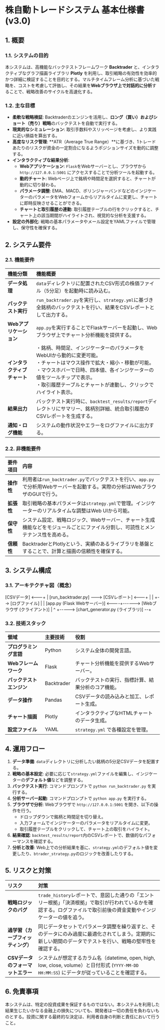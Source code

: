 # 株自動トレードシステム 基本仕様書 (v3.0)

## 1. 概要

### 1.1. システムの目的

本システムは、高機能なバックテストフレームワーク **Backtrader** と、インタラクティブなグラフ描画ライブラリ **Plotly** を利用し、取引戦略の有効性を効率的かつ詳細に検証することを目的とする。マルチタイムフレーム分析に基づいた戦略を、コストを考慮して評価し、その結果を**Webブラウザ上で対話的に分析**することで、戦略改善のサイクルを高速化する。

### 1.2. 主な目標

* **柔軟な戦略検証**: Backtraderのエンジンを活用し、**ロング（買い）およびショート（売り）戦略**のバックテストを自動で実行する。
* **現実的なシミュレーション**: 取引手数料やスリッページを考慮し、より実践に近い損益を算出する。
* **高度なリスク管理**: **ATR（Average True Range）**に基づき、1トレードあたりのリスクが資金の一定割合になるようポジションサイズを動的に調整する。
* **インタラクティブな結果分析**:
    * **Webアプリケーション**: `Flask`をWebサーバーとし、ブラウザから `http://127.0.0.1:5001` にアクセスすることで分析ツールを起動する。
    * **動的チャート**: Webページ上で銘柄や時間足を選択すると、チャートが動的に切り替わる。
    * **パラメータ調整**: EMA、MACD、ボリンジャーバンドなどのインジケーターのパラメータをWebフォームからリアルタイムに変更し、チャートに即時反映させることができる。
    * **チャートと取引履歴の連動**: 取引履歴テーブルの行をクリックすると、チャート上の該当期間がハイライトされ、視覚的な分析を支援する。
* **設定の外部化**: 戦略の基本パラメータやメール設定をYAMLファイルで管理し、保守性を確保する。

## 2. システム要件

### 2.1. 機能要件

| 機能分類 | 機能概要 |
| :--- | :--- |
| **データ処理** | `data`ディレクトリに配置されたCSV形式の株価ファイル（5分足）を起動時に読み込む。 |
| **バックテスト実行** | `run_backtrader.py`を実行し、`strategy.yml`に基づき全銘柄のバックテストを行い、結果をCSVレポートとして出力する。 |
| **Webアプリケーション** | `app.py`を実行することでFlaskサーバーを起動し、Webブラウザ上でチャート分析機能を提供する。 |
| **インタラクティブチャート** | ・銘柄、時間足、インジケーターのパラメータをWebUIから動的に変更可能。<br>・チャートはマウス操作で拡大・縮小・移動が可能。<br>・マウスホバーで日時、四本値、各インジケーターの値をツールチップで表示。<br>・取引履歴テーブルとチャートが連動し、クリックでハイライト表示。|
| **結果出力** | バックテスト実行時に、`backtest_results/report`ディレクトリにサマリー、銘柄別詳細、統合取引履歴のCSVレポートを生成する。 |
| **通知・ログ機能** | システムの動作状況やエラーをログファイルに出力する。 |

### 2.2. 非機能要件

| 要件項目 | 内容 |
| :--- | :--- |
| **操作性** | 利用者は`run_backtrader.py`でバックテストを行い、`app.py`で分析用Webサーバーを起動する。実際の分析はWebブラウザのGUIで行う。 |
| **拡張性** | 取引戦略の基本パラメータは`strategy.yml`で管理。インジケーターのリアルタイムな調整はWeb UIから可能。 |
| **保守性** | システム設定、戦略ロジック、Webサーバー、チャート生成機能などをモジュールごとにファイル分割し、可読性とメンテナンス性を高める。 |
| **信頼性** | BacktraderとPlotlyという、実績のあるライブラリを基盤とすることで、計算と描画の信頼性を確保する。 |

## 3. システム構成

### 3.1. アーキテクチャ図（概念）


[CSVデータ] <---+
|
[run_backtrader.py] ---> [CSVレポート] <---+
|                                    |
+--> [ログファイル]                   |
|
[app.py (Flask Webサーバー)] <----+------> [Webブラウザ (クライアント)]
|                                          ^
+-----> [chart_generator.py (ライブラリ)] --+


### 3.2. 技術スタック

| 領域 | 主要技術 | 役割 |
| :--- | :--- | :--- |
| **プログラミング言語** | Python | システム全体の開発言語。 |
| **Webフレームワーク** | Flask | チャート分析機能を提供するWebサーバー。 |
| **バックテストエンジン** | Backtrader | バックテストの実行、指標計算、結果分析のコア機能。 |
| **データ操作** | Pandas | CSVデータの読み込みと加工、レポート生成。 |
| **チャート描画** | Plotly | インタラクティブなHTMLチャートのデータ生成。 |
| **設定ファイル** | YAML | `strategy.yml` で各種設定を管理。 |

## 4. 運用フロー

1.  **データ準備**: `data`ディレクトリに分析したい銘柄の5分足CSVデータを配置する。
2.  **戦略の基本設定**: 必要に応じて`strategy.yml`ファイルを編集し、インジケーターの**デフォルト値**などを調整する。
3.  **バックテスト実行**: コマンドプロンプトで `python run_backtrader.py` を実行する。
4.  **分析サーバー起動**: コマンドプロンプトで `python app.py` を実行する。
5.  **ブラウザで分析**: Webブラウザで `http://127.0.0.1:5001` を開き、以下の操作を行う。
    * ドロップダウンで銘柄と時間足を切り替え。
    * 入力フォームでインジケーターのパラメータをリアルタイムに変更。
    * 取引履歴テーブルをクリックして、チャート上の取引をハイライト。
6.  **結果確認**: `backtest_results/report`内のCSVレポートで、数値的なパフォーマンスを確認する。
7.  **分析と改善**: Web上での分析結果を基に、`strategy.yml`のデフォルト値を変更したり、`btrader_strategy.py`のロジックを改善したりする。

## 5. リスクと対策

| リスク | 対策 |
| :--- | :--- |
| **戦略ロジックのバグ** | `trade_history`レポートで、意図した通りの「エントリー根拠」「決済根拠」で取引が行われているかを確認する。ログファイルで取引前後の資金変動やインジケーターの値を追う。 |
| **過学習（カーブフィッティング）** | 同じデータセットでパラメータ調整を繰り返すと、そのデータにのみ過度に最適化されてしまう。定期的に新しい期間のデータでテストを行い、戦略の堅牢性を確認する。 |
| **CSVデータのフォーマットエラー** | システムが想定するカラム名（datetime, open, high, low, close, volume）と日付形式 (`YYYY-MM-DD HH:MM:SS`) にデータが従っていることを確認する。 |

## 6. 免責事項

本システムは、特定の投資成果を保証するものではない。本システムを利用した結果生じたいかなる金融上の損失についても、開発者は一切の責任を負わないものとする。投資に関する最終的な決定は、利用者自身の判断と責任において行うこと。
